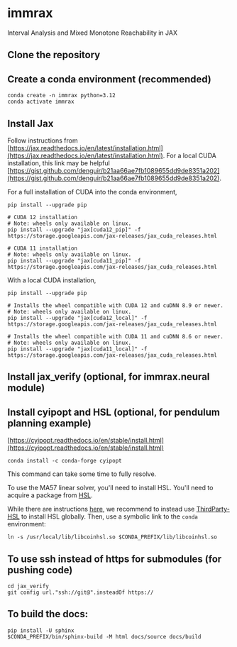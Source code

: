 # immrax
Interval Analysis and Mixed Monotone Reachability in JAX

## Clone the repository

## Create a conda environment (recommended)
```shell
conda create -n immrax python=3.12
conda activate immrax
```

## Install Jax
Follow instructions from [https://jax.readthedocs.io/en/latest/installation.html](https://jax.readthedocs.io/en/latest/installation.html). 
For a local CUDA installation, this link may be helpful [https://gist.github.com/denguir/b21aa66ae7fb1089655dd9de8351a202](https://gist.github.com/denguir/b21aa66ae7fb1089655dd9de8351a202).

For a full installation of CUDA into the conda environment,
```shell
pip install --upgrade pip

# CUDA 12 installation
# Note: wheels only available on linux.
pip install --upgrade "jax[cuda12_pip]" -f https://storage.googleapis.com/jax-releases/jax_cuda_releases.html

# CUDA 11 installation
# Note: wheels only available on linux.
pip install --upgrade "jax[cuda11_pip]" -f https://storage.googleapis.com/jax-releases/jax_cuda_releases.html
```

With a local CUDA installation, 
```shell
pip install --upgrade pip

# Installs the wheel compatible with CUDA 12 and cuDNN 8.9 or newer.
# Note: wheels only available on linux.
pip install --upgrade "jax[cuda12_local]" -f https://storage.googleapis.com/jax-releases/jax_cuda_releases.html

# Installs the wheel compatible with CUDA 11 and cuDNN 8.6 or newer.
# Note: wheels only available on linux.
pip install --upgrade "jax[cuda11_local]" -f https://storage.googleapis.com/jax-releases/jax_cuda_releases.html
```

## Install jax_verify (optional, for immrax.neural module)


## Install cyipopt and HSL (optional, for pendulum planning example)
[https://cyipopt.readthedocs.io/en/stable/install.html](https://cyipopt.readthedocs.io/en/stable/install.html)
```shell
conda install -c conda-forge cyipopt
```
This command can take some time to fully resolve.

To use the MA57 linear solver, you'll need to install HSL. You'll need to acquire a package from [HSL](https://www.hsl.rl.ac.uk/).

While there are instructions [here](https://cyipopt.readthedocs.io/en/stable/install.html#conda-forge-binaries-with-hsl), we recommend to instead use [ThirdParty-HSL](https://github.com/coin-or-tools/ThirdParty-HSL) to install HSL globally. Then, use a symbolic link to the `conda` environment:
```shell
ln -s /usr/local/lib/libcoinhsl.so $CONDA_PREFIX/lib/libcoinhsl.so
```

## To use ssh instead of https for submodules (for pushing code)
```shell
cd jax_verify
git config url."ssh://git@".insteadOf https://
```

## To build the docs:
```shell
pip install -U sphinx
$CONDA_PREFIX/bin/sphinx-build -M html docs/source docs/build
```
